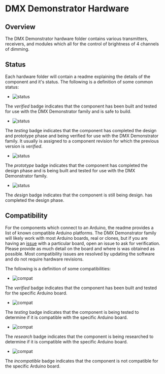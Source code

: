# DMX Demonstrator Hardware

## Overview

The DMX Demonstrator hardware folder contains various transmitters, receivers, and modules which all for the control of brightness of 4 channels of dimming.

## Status

Each hardware folder will contain a readme explaining the details of the component and it's status. The following is a definition of some common status:

- ![status](https://img.shields.io/badge/status-verified-brightgreen)

The _verified_ badge indicates that the component has been built and tested for use with the DMX Demonstrator family and is safe to build.

- ![status](https://img.shields.io/badge/status-testing-yellow)

The _testing_ badge indicates that the component has completed the design and prototype phase and being verified for use with the DMX Demonstrator family. It usually is assigned to a component revision for which the previous version is _verified_.

- ![status](https://img.shields.io/badge/status-prototype-orange)

The _prototype_ badge indicates that the component has completed the design phase and is being built and tested for use with the DMX Demonstrator family.

- ![status](https://img.shields.io/badge/status-design-red)

The _design_ badge indicates that the component is still being design. has completed the design phase.

## Compatibility

For the components which connect to an Arduino, the readme provides a list of known compatible Arduino platforms. The DMX Demonstrator family will likely work with most Arduino boards, real or clones, but if you are having an
[issue](https://github.com/SparkyBobo/dmxdemonstrator/issues) with a particular board, open an issue to ask for verification. Please provide as much detail on the board and where is was obtained as possible.
Most compatibility issues are resolved by updating the software and do not require hardware revisions.

The following is a definition of some compatibilities:

- ![compat](https://img.shields.io/badge/compat-verified-brightgreen)

The _verified_ badge indicates that the component has been built and tested for the specific Arduino board.

- ![compat](https://img.shields.io/badge/compat-testing-yellow)

The _testing_ badge indicates that the component is being tested to determine if it is compatible with the specific Arduino board.

- ![compat](https://img.shields.io/badge/compat-research-orange)

The _research_ badge indicates that the component is being researched to determine if it is compatible with the specific Arduino board.

- ![compat](https://img.shields.io/badge/compat-incompatible-red)

The _incompatible_ badge indicates that the component is not compatible for the specific Arduino board.
